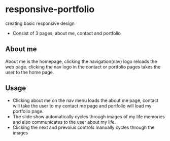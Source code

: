 # responsive-portfolio
creating basic responsive design
* Consist of 3 pages; about me, contact and portfolio

## About me 

About me is the homepage, clicking the navigation(nav) logo reloads the web page. clicking the nav logo in the contact or portfolio pages takes the user to the home page.

## Usage
* Clicking about me on the nav menu loads the about me page, contact will take the user to my contact me page and portfolio will load my portfolio page.
* The slide show automatically cycles through images of my life memories and also communicates to the user about my life.
* Clicking the next and prevoius controls manually cycles through the images
